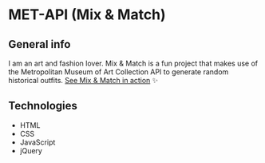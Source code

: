 # MET-API (Mix & Match)

## General info
I am an art and fashion lover. Mix & Match is a fun project that makes use of the Metropolitan Museum of Art Collection API to generate random historical outfits. [See Mix & Match in action](https://kate2797.github.io/MET-API/) ✨

## Technologies
- HTML
- CSS
- JavaScript
- jQuery